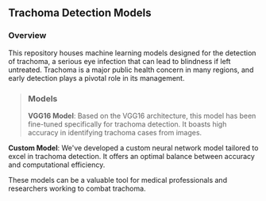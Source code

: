 ## Trachoma Detection Models

### Overview

This repository houses machine learning models designed for the detection of trachoma, a serious eye infection that can lead to blindness if left untreated. Trachoma is a major public health concern in many regions, and early detection plays a pivotal role in its management.

> ### Models
>
> **VGG16 Model**: Based on the VGG16 architecture, this model has been fine-tuned specifically for trachoma detection. It boasts high accuracy in identifying trachoma cases from images.

**Custom Model**: We've developed a custom neural network model tailored to excel in trachoma detection. It offers an optimal balance between accuracy and computational efficiency.

These models can be a valuable tool for medical professionals and researchers working to combat trachoma.
